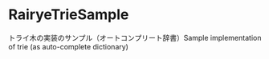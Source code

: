 # RairyeTrieSample
トライ木の実装のサンプル（オートコンプリート辞書）Sample implementation of trie (as auto-complete dictionary)
